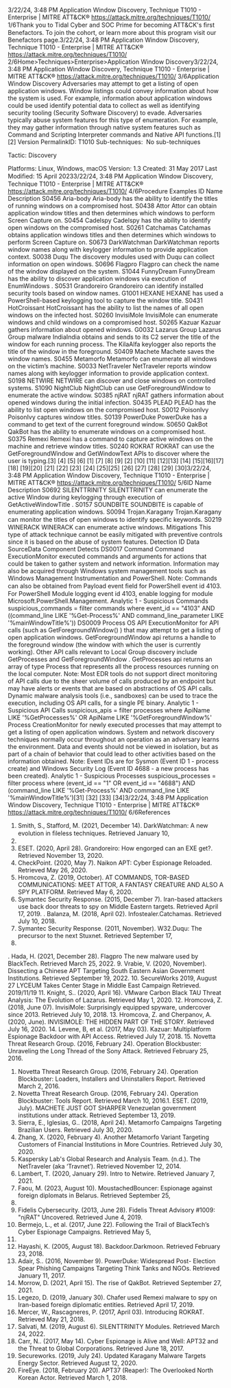 3/22/24, 3:48 PM Application Window Discovery, Technique T1010 - Enterprise | MITRE ATT&CK®
https://attack.mitre.org/techniques/T1010/ 1/6Thank you to Tidal Cyber and SOC Prime for becoming ATT&CK's ﬁrst Benefactors. To join the cohort, or learn more about this program visit our
Benefactors page.3/22/24, 3:48 PM Application Window Discovery, Technique T1010 - Enterprise | MITRE ATT&CK®
https://attack.mitre.org/techniques/T1010/ 2/6Home>Techniques>Enterprise>Application Window Discovery3/22/24, 3:48 PM Application Window Discovery, Technique T1010 - Enterprise | MITRE ATT&CK®
https://attack.mitre.org/techniques/T1010/ 3/6Application Window Discovery
Adversaries may attempt to get a listing of open application windows. Window listings could convey information about how the system is
used. For example, information about application windows could be used identify potential data to collect as well as identifying security
tooling (Security Software Discovery) to evade.
Adversaries typically abuse system features for this type of enumeration. For example, they may gather information through native system
features such as Command and Scripting Interpreter commands and Native API functions.[1]
[2]
Version PermalinkID: T1010
Sub-techniques:  No sub-techniques

Tactic: Discovery

Platforms: Linux, Windows, macOS
Version: 1.3
Created: 31 May 2017
Last Modiﬁed: 15 April 20233/22/24, 3:48 PM Application Window Discovery, Technique T1010 - Enterprise | MITRE ATT&CK®
https://attack.mitre.org/techniques/T1010/ 4/6Procedure Examples
ID Name Description
S0456 Aria-body Aria-body has the ability to identify the titles of running windows on a compromised host.
S0438 Attor Attor can obtain application window titles and then determines which windows to perform Screen Capture
on.
S0454 Cadelspy Cadelspy has the ability to identify open windows on the compromised host.
S0261 Catchamas Catchamas obtains application windows titles and then determines which windows to perform Screen
Capture on.
S0673 DarkWatchman DarkWatchman reports window names along with keylogger information to provide application context.
S0038 Duqu The discovery modules used with Duqu can collect information on open windows.
S0696 Flagpro Flagpro can check the name of the window displayed on the system.
S1044 FunnyDream FunnyDream has the ability to discover application windows via execution of EnumWindows .
S0531 Grandoreiro Grandoreiro can identify installed security tools based on window names.
G1001 HEXANE HEXANE has used a PowerShell-based keylogging tool to capture the window title.
S0431 HotCroissant HotCroissant has the ability to list the names of all open windows on the infected host.
S0260 InvisiMole InvisiMole can enumerate windows and child windows on a compromised host.
S0265 Kazuar Kazuar gathers information about opened windows.
G0032 Lazarus Group Lazarus Group malware IndiaIndia obtains and sends to its C2 server the title of the window for each
running process. The KilaAlfa keylogger also reports the title of the window in the foreground.
S0409 Machete Machete saves the window names.
S0455 Metamorfo Metamorfo can enumerate all windows on the victim’s machine.
S0033 NetTraveler NetTraveler reports window names along with keylogger information to provide application context.
S0198 NETWIRE NETWIRE can discover and close windows on controlled systems.
S1090 NightClub NightClub can use GetForegroundWindow to enumerate the active window.
S0385 njRAT njRAT gathers information about opened windows during the initial infection.
S0435 PLEAD PLEAD has the ability to list open windows on the compromised host.
S0012 PoisonIvy PoisonIvy captures window titles.
S0139 PowerDuke PowerDuke has a command to get text of the current foreground window.
S0650 QakBot QakBot has the ability to enumerate windows on a compromised host.
S0375 Remexi Remexi has a command to capture active windows on the machine and retrieve window titles.
S0240 ROKRAT ROKRAT can use the GetForegroundWindow and GetWindowText APIs to discover where the user is
typing.[3]
[4]
[5]
[6]
[1]
[7]
[8]
[9]
[2]
[10]
[11]
[12][13]
[14]
[15][16][17]
[18]
[19][20]
[21]
[22]
[23]
[24]
[25][25]
[26]
[27]
[28]
[29]
[30]3/22/24, 3:48 PM Application Window Discovery, Technique T1010 - Enterprise | MITRE ATT&CK®
https://attack.mitre.org/techniques/T1010/ 5/6ID Name Description
S0692 SILENTTRINITY SILENTTRINITY can enumerate the active Window during keylogging through execution of
GetActiveWindowTitle .
S0157 SOUNDBITE SOUNDBITE is capable of enumerating application windows.
S0094 Trojan.Karagany Trojan.Karagany can monitor the titles of open windows to identify speciﬁc keywords.
S0219 WINERACK WINERACK can enumerate active windows.
Mitigations
This type of attack technique cannot be easily mitigated with preventive controls since it is based on the abuse of system features.
Detection
ID Data SourceData Component Detects
DS0017 Command Command
ExecutionMonitor executed commands and arguments for actions that could be taken to gather system
and network information. Information may also be acquired through Windows system
management tools such as Windows Management Instrumentation and PowerShell.
Note: Commands can also be obtained from Payload event ﬁeld for PowerShell event id 4103.
For PowerShell Module logging event id 4103, enable logging for module
Microsoft.PowerShell.Management.
Analytic 1 - Suspicious Commands
suspicious\_commands = filter commands where event\_id == "4103" AND
((command\_line LIKE '%Get-Process%' AND command\_line\_parameter LIKE
'%mainWindowTitle%'))
DS0009 Process OS API
ExecutionMonitor for API calls (such as GetForegroundWindow() ) that may attempt to get a listing of
open application windows. GetForegroundWindow api returns a handle to the foreground
window (the window with which the user is currently working). Other API calls relevant to
Local Group discovery include GetProcesses and GetForegroundWindow . GetProcesses
api returns an array of type Process that represents all the process resources running on the
local computer.
Note: Most EDR tools do not support direct monitoring of API calls due to the sheer volume of
calls produced by an endpoint but may have alerts or events that are based on abstractions of
OS API calls. Dynamic malware analysis tools (i.e., sandboxes) can be used to trace the
execution, including OS API calls, for a single PE binary.
Analytic 1 - Suspicious API Calls
suspicious\_apis = filter processes where ApiName LIKE '%GetProcesses%' OR
ApiName LIKE '%GetForegroundWindow%'
Process
CreationMonitor for newly executed processes that may attempt to get a listing of open application
windows. System and network discovery techniques normally occur throughout an operation
as an adversary learns the environment. Data and events should not be viewed in isolation,
but as part of a chain of behavior that could lead to other activities based on the information
obtained.
Note: Event IDs are for Sysmon (Event ID 1 - process create) and Windows Security Log (Event
ID 4688 - a new process has been created).
Analytic 1 - Suspicious Processes
suspicious\_processes = filter process where (event\_id == "1" OR event\_id ==
"4688") AND (command\_line LIKE '%Get-Process%' AND command\_line LIKE
'%mainWindowTitle%')[31]
[32]
[33]
[34]3/22/24, 3:48 PM Application Window Discovery, Technique T1010 - Enterprise | MITRE ATT&CK®
https://attack.mitre.org/techniques/T1010/ 6/6References
1. Smith, S., Stafford, M. (2021, December 14). DarkWatchman:
A new evolution in ﬁleless techniques. Retrieved January 10,
2022.
2. ESET. (2020, April 28). Grandoreiro: How engorged can an EXE
get?. Retrieved November 13, 2020.
3. CheckPoint. (2020, May 7). Naikon APT: Cyber Espionage
Reloaded. Retrieved May 26, 2020.
4. Hromcova, Z. (2019, October). AT COMMANDS, TOR-BASED
COMMUNICATIONS: MEET ATTOR, A FANTASY CREATURE
AND ALSO A SPY PLATFORM. Retrieved May 6, 2020.
5. Symantec Security Response. (2015, December 7). Iran-based
attackers use back door threats to spy on Middle Eastern
targets. Retrieved April 17, 2019.
. Balanza, M. (2018, April 02). Infostealer.Catchamas. Retrieved
July 10, 2018.
7. Symantec Security Response. (2011, November). W32.Duqu:
The precursor to the next Stuxnet. Retrieved September 17,
2015.
. Hada, H. (2021, December 28). Flagpro The new malware
used by BlackTech. Retrieved March 25, 2022.
9. Vrabie, V. (2020, November). Dissecting a Chinese APT
Targeting South Eastern Asian Government Institutions.
Retrieved September 19, 2022.
10. SecureWorks 2019, August 27 LYCEUM Takes Center Stage in
Middle East Campaign Retrieved. 2019/11/19
11. Knight, S.. (2020, April 16). VMware Carbon Black TAU Threat
Analysis: The Evolution of Lazarus. Retrieved May 1, 2020.
12. Hromcová, Z. (2018, June 07). InvisiMole: Surprisingly
equipped spyware, undercover since 2013. Retrieved July 10,
2018.
13. Hromcova, Z. and Cherpanov, A. (2020, June). INVISIMOLE:
THE HIDDEN PART OF THE STORY. Retrieved July 16, 2020.
14. Levene, B, et al. (2017, May 03). Kazuar: Multiplatform
Espionage Backdoor with API Access. Retrieved July 17, 2018.
15. Novetta Threat Research Group. (2016, February 24).
Operation Blockbuster: Unraveling the Long Thread of the
Sony Attack. Retrieved February 25, 2016.
1. Novetta Threat Research Group. (2016, February 24).
Operation Blockbuster: Loaders, Installers and Uninstallers
Report. Retrieved March 2, 2016.
17. Novetta Threat Research Group. (2016, February 24).
Operation Blockbuster: Tools Report. Retrieved March 10,
2016.1. ESET. (2019, July). MACHETE JUST GOT SHARPER
Venezuelan government institutions under attack. Retrieved
September 13, 2019.
19. Sierra, E., Iglesias, G.. (2018, April 24). Metamorfo Campaigns
Targeting Brazilian Users. Retrieved July 30, 2020.
20. Zhang, X. (2020, February 4). Another Metamorfo Variant
Targeting Customers of Financial Institutions in More
Countries. Retrieved July 30, 2020.
21. Kaspersky Lab's Global Research and Analysis Team. (n.d.).
The NetTraveler (aka ‘Travnet’). Retrieved November 12, 2014.
22. Lambert, T. (2020, January 29). Intro to Netwire. Retrieved
January 7, 2021.
23. Faou, M. (2023, August 10). MoustachedBouncer: Espionage
against foreign diplomats in Belarus. Retrieved September 25,
2023.
24. Fidelis Cybersecurity. (2013, June 28). Fidelis Threat Advisory
#1009: "njRAT" Uncovered. Retrieved June 4, 2019.
25. Bermejo, L., et al. (2017, June 22). Following the Trail of
BlackTech’s Cyber Espionage Campaigns. Retrieved May 5,
2020.
2. Hayashi, K. (2005, August 18). Backdoor.Darkmoon. Retrieved
February 23, 2018.
27. Adair, S.. (2016, November 9). PowerDuke: Widespread Post-
Election Spear Phishing Campaigns Targeting Think Tanks
and NGOs. Retrieved January 11, 2017.
2. Morrow, D. (2021, April 15). The rise of QakBot. Retrieved
September 27, 2021.
29. Legezo, D. (2019, January 30). Chafer used Remexi malware
to spy on Iran-based foreign diplomatic entities. Retrieved
April 17, 2019.
30. Mercer, W., Rascagneres, P. (2017, April 03). Introducing
ROKRAT. Retrieved May 21, 2018.
31. Salvati, M. (2019, August 6). SILENTTRINITY Modules.
Retrieved March 24, 2022.
32. Carr, N.. (2017, May 14). Cyber Espionage is Alive and Well:
APT32 and the Threat to Global Corporations. Retrieved June
18, 2017.
33. Secureworks. (2019, July 24). Updated Karagany Malware
Targets Energy Sector. Retrieved August 12, 2020.
34. FireEye. (2018, February 20). APT37 (Reaper): The Overlooked
North Korean Actor. Retrieved March 1, 2018.